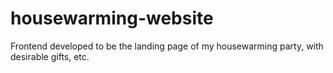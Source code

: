 # housewarming-website
Frontend developed to be the landing page of my housewarming party, with desirable gifts, etc.     
